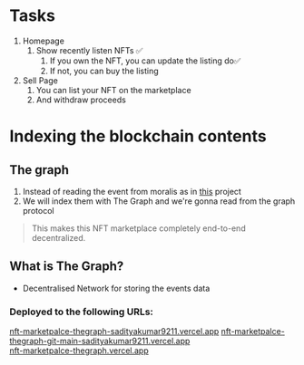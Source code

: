 # Tasks

1. Homepage
    1. Show recently listen NFTs ✅
        1. If you own the NFT, you can update the listing do✅
        2. If not, you can buy the listing
2. Sell Page
    1. You can list your NFT on the marketplace
    2. And withdraw proceeds
    
 
# Indexing the blockchain contents
    
## The graph
1. Instead of reading the event from moralis as in [this](https://github.com/sadityakumar9211/nextjs-nft-marketplace-moralis) project
2. We will index them with The Graph and we're gonna read from the graph protocol

> This makes this NFT marketplace completely end-to-end decentralized.


## What is The Graph?
- Decentralised Network for storing the events data


### Deployed to the following URLs:

[nft-marketpalce-thegraph-sadityakumar9211.vercel.app](nft-marketpalce-thegraph-sadityakumar9211.vercel.app)
[nft-marketpalce-thegraph-git-main-sadityakumar9211.vercel.app](nft-marketpalce-thegraph-git-main-sadityakumar9211.vercel.app)  
[nft-marketpalce-thegraph.vercel.app](nft-marketpalce-thegraph.vercel.app)













